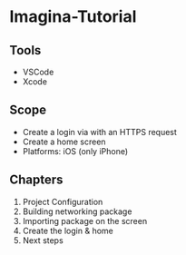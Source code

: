 # Imagina-Tutorial

## Tools
- VSCode
- Xcode

## Scope
- Create a login via with an HTTPS request
- Create a home screen
- Platforms: iOS (only iPhone)

## Chapters
1. Project Configuration
2. Building networking package
3. Importing package on the screen
4. Create the login & home
5. Next steps
